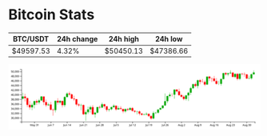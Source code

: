 # Bitcoin Stats

BTC/USDT|24h change|24h high|24h low|
|---|---|---|---|
|$49597.53|4.32%|$50450.13|$47386.66|

<img src="./chart.svg">
